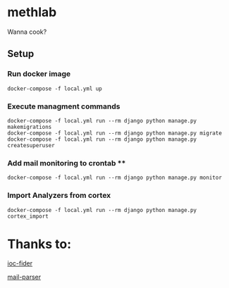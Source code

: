 # methlab

Wanna cook?

## Setup

### Run docker image
```
docker-compose -f local.yml up
```

### Execute managment commands
```
docker-compose -f local.yml run --rm django python manage.py makemigrations
docker-compose -f local.yml run --rm django python manage.py migrate
docker-compose -f local.yml run --rm django python manage.py createsuperuser
```

### Add mail monitoring to crontab **
```
docker-compose -f local.yml run --rm django python manage.py monitor
```

### Import Analyzers from cortex
```
docker-compose -f local.yml run --rm django python manage.py cortex_import
```

# Thanks to:
[ioc-fider](https://github.com/fhightower/ioc-finder)

[mail-parser](https://github.com/SpamScope/mail-parser/blob/develop/mailparser/mailparser.py)
